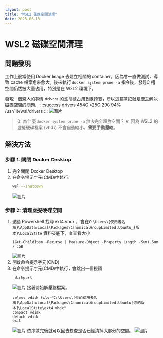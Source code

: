 ```yaml
---
layout: post
title: "WSL2 磁碟空間清理"
date: 2025-06-13
---
```


# WSL2 磁碟空間清理
## 問題發現
工作上很常使用 Docker Image 去建立相關的 container，因為會一直做測試，導致 cache 檔案愈來愈大。後來執行 `docker system prune -a` 指令後，發現C 槽空間仍然被大量佔用，特別是在 WSL2 環境下。

發現一個驚人的事情 drivers 的空間被占用到很誇張，所以這篇筆記就是要去解決磁碟空間的問題。
:::success
drivers         454G  425G   29G  94% /usr/lib/wsl/drivers
:::
![圖片](https://hackmd.io/_uploads/ryt9LxcUyx.png)


> Q: 為什麼 `docker system prune -a` 無法完全釋放空間？
A: 因為 WSL2 的虛擬硬碟檔案 (vhdx) 不會自動縮小，**需要手動壓縮**。

## 解決方法

### 步驟 1: 關閉 Docker Desktop
1. 完全關閉 Docker Desktop
2. 在命令提示字元(CMD)中執行:
   ```bash
   wsl --shutdown
   ```
    ![圖片](https://hackmd.io/_uploads/rJOPveqUyl.png)
    

### 步驟 2: 清理虛擬硬碟空間
1. 透過 Powershell 找尋 ext4.vhdx ，會在`C:\Users\{使用者名稱}\AppData\Local\Packages\CanonicalGroupLimited.Ubuntu_{版本}\LocalState` 資料夾底下，並查看大小
    ```
    (Get-ChildItem -Recurse | Measure-Object -Property Length -Sum).Sum / 1GB
    ```
    ![圖片](https://hackmd.io/_uploads/BJ1tYe58Jx.png)
2. 開啟命令提示字元(CMD)
3. 在命令提示字元(CMD)中執行，會跳出一個視窗
   ```bash
    diskpart
   ```
    ![圖片](https://hackmd.io/_uploads/BJ-kdl98Jl.png)
    接著開始解壓縮檔案。
    ```
    select vdisk file="C:\Users\[你的使用者名稱]\AppData\Local\Packages\CanonicalGroupLimited.Ubuntu[你的版本]\LocalState\ext4.vhdx"
    compact vdisk
    detach vdisk
    exit
    ```
    ![圖片](https://hackmd.io/_uploads/ByYuce9Uyg.png)
    依序做完後就可以回去檢查是否已經清掉大部分的空間。
    ![圖片](https://hackmd.io/_uploads/BJfBoecL1g.png)